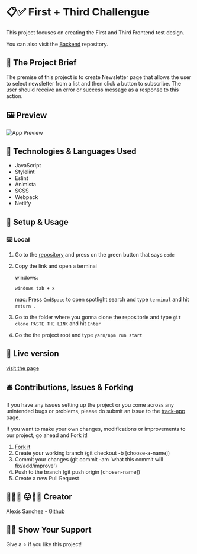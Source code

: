 # 📋✅ First + Third Challengue


This project focuses on creating the First and Third Frontend test design.

You can also visit the [Backend](https://github.com/Psiale/coffetory) repository.
## 🧮 The Project Brief

The premise of this project is to create Newsletter page that allows the user to select newsletter from a list and then click a button to subscribe.
The user should receive an error or success message as a response to this action.

## 🖼️ Preview

![App Preview](./src/assets/track-app.jpeg)

## 🧬 Technologies & Languages Used

- JavaScript
- Stylelint
- Eslint
- Animista
- SCSS
- Webpack
- Netlify

## 🔰 Setup & Usage

### ⌨️ Local 

1. Go to the [repository](https://github.com/Psiale/coffeetory-frontend) and press on the green button that says ```code```
2. Copy the link and open a terminal 

    windows:

    ```windows tab + x ```

    mac: Press ```CmdSpace``` to open spotlight search and type ```terminal``` and hit ```return ```.


3. Go to the folder where you gonna clone the repositorie and type ```git clone PASTE THE LINK``` and hit ```Enter ```

4. Go the the project root and type ``` yarn/npm run start ```

## 🚀 Live version
[visit the page](https://coffeetory.netlify.app)

## 🛎️ Contributions, Issues & Forking

If you have any issues setting up the project or you come across any unintended bugs or problems, please do submit an issue to the [track-app](https://github.com/Psiale/coffeetory-frontend/issues) page.

If you want to make your own changes, modifications or improvements to our project, go ahead and Fork it!
1. [Fork it](https://github.com/Psiale/coffeetory-frontend/fork)
2. Create your working branch (git checkout -b [choose-a-name])
3. Commit your changes (git commit -am 'what this commit will fix/add/improve')
4. Push to the branch (git push origin [chosen-name])
5. Create a new Pull Request

## 🤟🏽😄 😛🤙🏾  Creator

Alexis Sanchez - [Github](https://github.com/Psiale)

## 🙌🏾 Show Your Support

Give a ⭐️ if you like this project!

